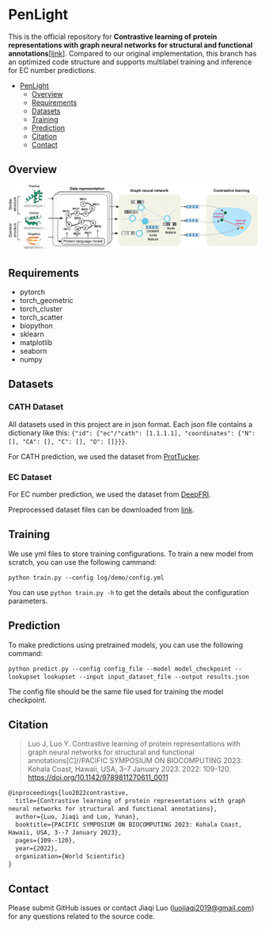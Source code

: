 # PenLight
This is the official repository for **Contrastive learning of protein representations with graph neural networks for structural and functional annotations**[[link](https://doi.org/10.1142/9789811270611_0011)]. Compared to our original implementation, this branch has an optimized code structure and supports multilabel training and inference for EC number predictions.
- [PenLight](#penlight)
  - [Overview](#overview)
  - [Requirements](#requirements)
  - [Datasets](#datasets)
  - [Training](#training)
  - [Prediction](#prediction)
  - [Citation](#citation)
  - [Contact](#contact)

## Overview
![overview](assets/overview.png)

## Requirements
- pytorch
- torch_geometric
- torch_cluster
- torch_scatter
- biopython
- sklearn
- matplotlib
- seaborn
- numpy

## Datasets
### CATH Dataset
All datasets used in this project are in json format. Each json file contains a dictionary like this: `{"id": {"ec"/"cath": [1.1.1.1], "coordinates": {"N": [], "CA": [], "C": [], "O": []}}}`. 

For CATH prediction, we used the dataset from [ProtTucker](https://www.biorxiv.org/content/10.1101/2021.11.14.468528v1).

### EC Dataset
For EC number prediction, we used the dataset from [DeepFRI](https://www.nature.com/articles/s41467-021-23303-9).

Preprocessed dataset files can be downloaded from [link]().

## Training
We use yml files to store training configurations. To train a new model from scratch, you can use the following cammand:
```
python train.py --config log/demo/config.yml
```
You can use `python train.py -h` to get the details about the configuration parameters.

## Prediction
To make predictions using pretrained models, you can use the following command: 
```
python predict.py --config config_file --model model_checkpoint --lookupset lookupset --input input_dataset_file --output results.json
```
The config file should be the same file used for training the model checkpoint.

## Citation
>Luo J, Luo Y. Contrastive learning of protein representations with graph neural networks for structural and functional annotations[C]//PACIFIC SYMPOSIUM ON BIOCOMPUTING 2023: Kohala Coast, Hawaii, USA, 3–7 January 2023. 2022: 109-120. https://doi.org/10.1142/9789811270611_0011
```
@inproceedings{luo2022contrastive,
  title={Contrastive learning of protein representations with graph neural networks for structural and functional annotations},
  author={Luo, Jiaqi and Luo, Yunan},
  booktitle={PACIFIC SYMPOSIUM ON BIOCOMPUTING 2023: Kohala Coast, Hawaii, USA, 3--7 January 2023},
  pages={109--120},
  year={2022},
  organization={World Scientific}
}
```

## Contact
Please submit GitHub issues or contact Jiaqi Luo (luojiaqi2019@gmail.com) for any questions related to the source code.